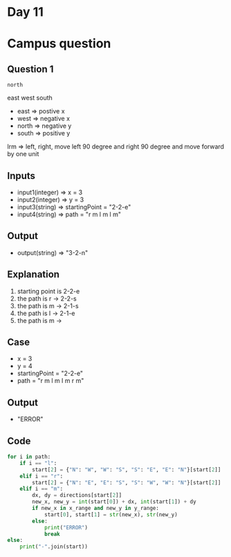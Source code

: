 # Day 11

# Campus question
## Question 1

    north
east    west
    south

- east => postive x
- west => negative x
- north => negative y
- south => positive y

lrm => left, right, move
left 90 degree and right 90 degree and move forward by one unit

## Inputs

- input1(integer) => x = 3
- input2(integer) => y = 3
- input3(string) => startingPoint = "2-2-e"
- input4(string) => path = "r m l m l m"

## Output

- output(string) => "3-2-n"

## Explanation

1. starting point is 2-2-e
2. the path is r -> 2-2-s
3. the path is m -> 2-1-s
4. the path is l -> 2-1-e
5. the path is m ->

## Case

- x = 3
- y = 4
- startingPoint = "2-2-e"
- path = "r m l m l m r m"

## Output

- "ERROR"

## Code
```python 
for i in path:
    if i == "l":
        start[2] = {"N": "W", "W": "S", "S": "E", "E": "N"}[start[2]]
    elif i == "r":
        start[2] = {"N": "E", "E": "S", "S": "W", "W": "N"}[start[2]]
    elif i == "m":
        dx, dy = directions[start[2]]
        new_x, new_y = int(start[0]) + dx, int(start[1]) + dy
        if new_x in x_range and new_y in y_range:
            start[0], start[1] = str(new_x), str(new_y)
        else:
            print("ERROR")
            break
else:
    print("-".join(start))
```
